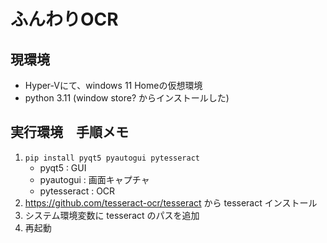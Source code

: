 # ふんわりOCR

## 現環境
- Hyper-Vにて、windows 11 Homeの仮想環境
- python 3.11 (window store? からインストールした)

## 実行環境　手順メモ
1. `pip install pyqt5 pyautogui pytesseract` 
    - pyqt5 : GUI
    - pyautogui : 画面キャプチャ
    - pytesseract : OCR 
2. https://github.com/tesseract-ocr/tesseract から tesseract インストール
3. システム環境変数に tesseract のパスを追加
4. 再起動

